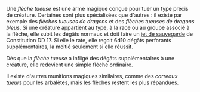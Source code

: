 Une _flèche tueuse_ est une arme magique conçue pour tuer un type précis de créature. Certaines sont plus spécialisées que d'autres : il existe par exemple des _flèches tueuses de dragons_ et des _flèches tueuses de dragons bleus_. Si une créature appartient au type, à la race ou au groupe associé à la flèche, elle subit les dégâts normaux et doit faire un [jet de sauvegarde](/utiliser-les-caracteristiques/#jets-de-sauvegarde) de Constitution DD 17. Si elle le rate, elle reçoit 6d10 dégâts perforants supplémentaires, la moitié seulement si elle réussit.

Dès que la _flèche tueuse_ a infligé des dégâts supplémentaires à une créature, elle redevient une simple flèche ordinaire.

Il existe d'autres munitions magiques similaires, comme des _carreaux tueurs_ pour les arbalètes, mais les flèches restent les plus répandues.
